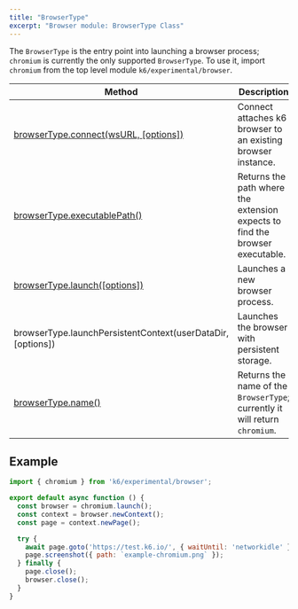 ```yaml
---
title: "BrowserType"
excerpt: "Browser module: BrowserType Class"
---
```


The `BrowserType` is the entry point into launching a browser process; `chromium` is currently the only supported `BrowserType`. To use it, import `chromium` from the top level module `k6/experimental/browser`.

| Method                                                                                  | Description                                                                  |
|-----------------------------------------------------------------------------------------|------------------------------------------------------------------------------|
| [browserType.connect(wsURL, [options])](/javascript-api/k6-browser/api/browsertype/connect/) | Connect attaches k6 browser to an existing browser instance. |
| [browserType.executablePath()](/javascript-api/k6-experimental/browser/browsertype/executablepath/) | Returns the path where the extension expects to find the browser executable. |
| [browserType.launch([options])](/javascript-api/k6-experimental/browser/browsertype/launch/)        | Launches a new browser process.                                              |
| browserType.launchPersistentContext(userDataDir, [options]) <BWIPT id="16"/>            | Launches the browser with persistent storage.                                |
| [browserType.name()](/javascript-api/k6-experimental/browser/browsertype/name/)                     | Returns the name of the `BrowserType`; currently it will return `chromium`.  |


## Example

<CodeGroup labels={[]}>

```javascript
import { chromium } from 'k6/experimental/browser';

export default async function () {
  const browser = chromium.launch();
  const context = browser.newContext();
  const page = context.newPage();

  try {
    await page.goto('https://test.k6.io/', { waitUntil: 'networkidle' });
    page.screenshot({ path: `example-chromium.png` });
  } finally {
    page.close();
    browser.close();
  }
}
```

</CodeGroup>

